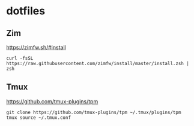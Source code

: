 # dotfiles

## Zim

https://zimfw.sh/#install

```
curl -fsSL https://raw.githubusercontent.com/zimfw/install/master/install.zsh | zsh
```

## Tmux

https://github.com/tmux-plugins/tpm

```
git clone https://github.com/tmux-plugins/tpm ~/.tmux/plugins/tpm
tmux source ~/.tmux.conf
```
